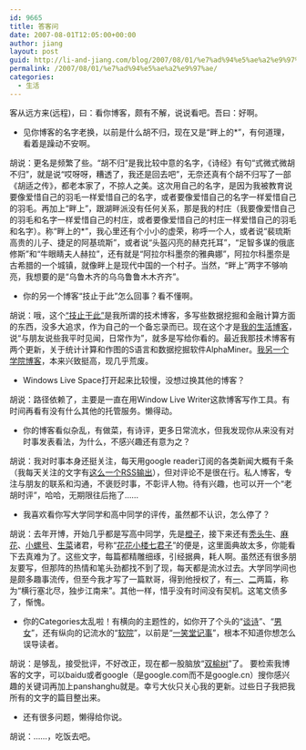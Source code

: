 ```yaml
---
id: 9665
title: 答客问
date: 2007-08-01T12:05:00+00:00
author: jiang
layout: post
guid: http://li-and-jiang.com/blog/2007/08/01/%e7%ad%94%e5%ae%a2%e9%97%ae/
permalink: /2007/08/01/%e7%ad%94%e5%ae%a2%e9%97%ae/
categories:
  - 生活
---
```

客从远方来(远程)，曰：看你博客，颇有不解，说说看吧。吾曰：好啊。 

  * 见你博客的名字老换，以前是什么胡不归，现在又是“畔上的*”，有何道理，看着是躁动不安啊。

胡说：更名是频繁了些。“胡不归”是我比较中意的名字，《诗经》有句“式微式微胡不归”，就是说“哎呀呀，糟透了，我还是回去吧”，无奈还真有个胡不归写了一部《胡适之传》，都老本家了，不掠人之美。这次用自己的名字，是因为我被教育说要像爱惜自己的羽毛一样爱惜自己的名字，或者要像爱惜自己的名字一样爱惜自己的羽毛。再加上“畔上”，跟湖畔派没有任何关系，那是我的村庄（我要像爱惜自己的羽毛和名字一样爱惜自己的村庄，或者要像爱惜自己的村庄一样爱惜自己的羽毛和名字）。称“畔上的*”，我心里还有个小小的虚荣，称呼一个人，或者说“裴琉斯高贵的儿子、捷足的阿基琉斯”，或者说“头盔闪亮的赫克托耳”，“足智多谋的俄底修斯”和“牛眼睛夫人赫拉”，还有就是“阿拉尔科墨奈的雅典娜”，阿拉尔科墨奈是古希腊的一个城镇，就像畔上是现代中国的一个村子。当然，“畔上”两字不够响亮，我想要的是“乌鲁木齐的乌乌鲁鲁木木齐齐”。  

  * 你的另一个博客“技止于此”怎么回事？看不懂啊。

胡说：哦，这个[“技止于此”](http://johnthu.spaces.live.com/)是我所谓的技术博客，多写些数据挖掘和金融计算方面的东西，没多大追求，作为自己的一个备忘录而已。现在这个才是[我的生活博客](http://panshanghu.spaces.live.com/)，说“与朋友说些我平时见闻，日常作为”，就多是写给你看的。最近我那技术博客有两个更新，关于统计计算和作图的S语言和数据挖掘软件AlphaMiner。[我另一个学院博客](http://bbs.ss.pku.edu.cn/ss/index.php/7855)，本来兴致挺高，现几乎荒废。  

  * Windows Live Space打开起来比较慢，没想过换其他的博客？

胡说：路径依赖了，主要是一直在用Window Live Writer这款博客写作工具。有时间再看有没有什么其他的托管服务。懒得动。  

  * 你的博客看似杂乱，有做菜，有诗评，更多日常流水，但我发现你从来没有对时事发表看法，为什么，不感兴趣还有意为之？

胡说：我对时事本身还挺关注，每天用google reader订阅的各类新闻大概有千条（我每天关注的文字有[这么一个RSS输出](http://www.google.com/reader/shared/17976455403871945183)），但对评论不是很在行。私人博客，专注与朋友的联系和沟通，不褒贬时事，不彰评人物。待有兴趣，也可以开一个“老胡时评”，哈哈，无期限往后拖了……  

  * 我喜欢看你写大学同学和高中同学的评传，虽然都不认识，怎么停了？

胡说：去年开博，开始几乎都是写高中同学，先是[橙子](http://panshanghu.spaces.live.com/blog/cns!48FF0CB3CA580A89!165.entry)，接下来还有[秃头牛](http://panshanghu.spaces.live.com/blog/cns!48FF0CB3CA580A89!189.entry)、[麻花](http://panshanghu.spaces.live.com/blog/cns!48FF0CB3CA580A89!387.entry)、[小螺号](http://panshanghu.spaces.live.com/blog/cns!48FF0CB3CA580A89!415.entry)、[生菜](http://panshanghu.spaces.live.com/blog/cns!48FF0CB3CA580A89!478.entry)诸君，号称“[花花小楼七君子](http://panshanghu.spaces.live.com/lists/cns!48FF0CB3CA580A89!1186/)”的便是，这里面典故太多，你能看下去真难为了。这些文字，每篇都精雕细琢，引经据典，耗人啊。虽然还有很多朋友要写，但那阵的热情和笔头劲都找不到了现，每天都是流水过去。大学同学间也是颇多趣事流传，但至今我才写了一篇默哥，得到他授权了，有[一](http://panshanghu.spaces.live.com/blog/cns!48FF0CB3CA580A89!578.entry)、[二](http://panshanghu.spaces.live.com/blog/cns!48FF0CB3CA580A89!579.entry)两篇，称为“横行塞北尽，独步江南来”。其他一样，惜乎没有时间没有契机。这笔文债多了，惭愧。 

  * 你的Categories太乱啦！有横向的主题性的，如你开了个头的“[谈诗](http://panshanghu.spaces.live.com/?_c11_BlogPart_BlogPart=blogview&_c=BlogPart&partqs=cat%3d%25e8%2583%25a1%25e5%25ad%2590%25e8%25b0%2588%25e8%25af%2597%25e6%2589%2580)”、“[男女](http://panshanghu.spaces.live.com/?_c11_BlogPart_BlogPart=blogview&_c=BlogPart&partqs=cat%3d%25e7%2594%25b7%25e5%25a5%25b3%25e5%25a4%25a7%25e6%2596%25b9)”，还有纵向的记流水的“[软院](http://panshanghu.spaces.live.com/?_c11_BlogPart_BlogPart=blogview&_c=BlogPart&partqs=cat%3d%25e8%25bd%25af%25e5%25be%25ae%25e5%25ad%25a6%25e9%2599%25a2%25e5%2592%258c%25e5%25a4%25a7%25e5%2585%25b4%25e8%25a5%25bf%25e7%2593%259c)”，以前是“[一笑堂记事](http://panshanghu.spaces.live.com/?_c11_BlogPart_BlogPart=blogview&_c=BlogPart&partqs=cat%3d%25e4%25b8%2580%25e7%25ac%2591%25e5%25a0%2582%25e7%25ba%25aa%25e4%25ba%258b)”，根本不知道你想怎么误导读者。

胡说：是够乱，接受批评，不好改正，现在都一股脑放“[双榆树](http://panshanghu.spaces.live.com/?_c11_BlogPart_BlogPart=blogview&_c=BlogPart&partqs=cat%3d%25e5%258f%258c%25e6%25a6%2586%25e6%25a0%2591%25e6%2597%25a5%25e5%25bf%2597)”了。 要检索我博客的文字，可以baidu或者google（是google.com而不是google.cn）搜你感兴趣的关键词再加上panshanghu就是。幸亏大伙只关心我的更新。过些日子我把我所有的文字的篇目整出来。 

  * 还有很多问题，懒得给你说。

胡说：……，吃饭去吧。